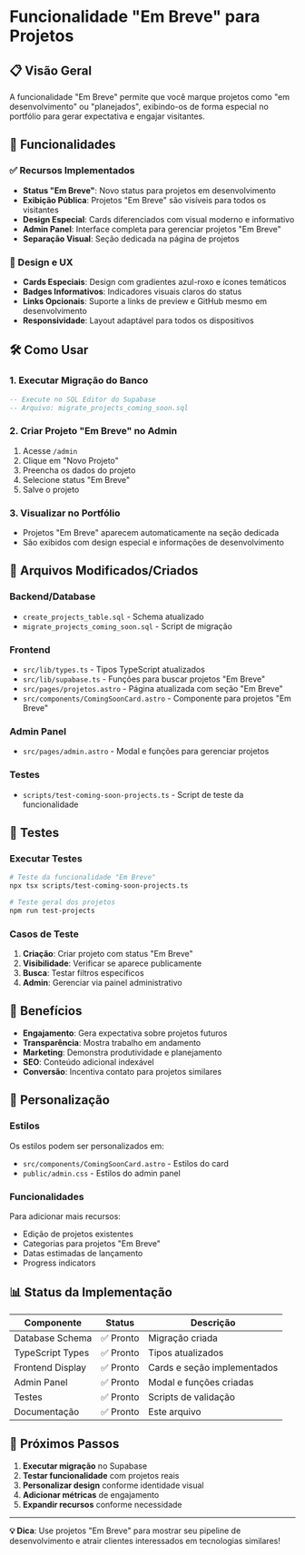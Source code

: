 # Funcionalidade "Em Breve" para Projetos

## 📋 Visão Geral

A funcionalidade "Em Breve" permite que você marque projetos como "em desenvolvimento" ou "planejados", exibindo-os de forma especial no portfólio para gerar expectativa e engajar visitantes.

## 🚀 Funcionalidades

### ✅ Recursos Implementados

- **Status "Em Breve"**: Novo status para projetos em desenvolvimento
- **Exibição Pública**: Projetos "Em Breve" são visíveis para todos os visitantes
- **Design Especial**: Cards diferenciados com visual moderno e informativo
- **Admin Panel**: Interface completa para gerenciar projetos "Em Breve"
- **Separação Visual**: Seção dedicada na página de projetos

### 🎨 Design e UX

- **Cards Especiais**: Design com gradientes azul-roxo e ícones temáticos
- **Badges Informativos**: Indicadores visuais claros do status
- **Links Opcionais**: Suporte a links de preview e GitHub mesmo em desenvolvimento
- **Responsividade**: Layout adaptável para todos os dispositivos

## 🛠️ Como Usar

### 1. Executar Migração do Banco

```sql
-- Execute no SQL Editor do Supabase
-- Arquivo: migrate_projects_coming_soon.sql
```

### 2. Criar Projeto "Em Breve" no Admin

1. Acesse `/admin`
2. Clique em "Novo Projeto"
3. Preencha os dados do projeto
4. Selecione status "Em Breve"
5. Salve o projeto

### 3. Visualizar no Portfólio

- Projetos "Em Breve" aparecem automaticamente na seção dedicada
- São exibidos com design especial e informações de desenvolvimento

## 📁 Arquivos Modificados/Criados

### Backend/Database
- `create_projects_table.sql` - Schema atualizado
- `migrate_projects_coming_soon.sql` - Script de migração

### Frontend
- `src/lib/types.ts` - Tipos TypeScript atualizados
- `src/lib/supabase.ts` - Funções para buscar projetos "Em Breve"
- `src/pages/projetos.astro` - Página atualizada com seção "Em Breve"
- `src/components/ComingSoonCard.astro` - Componente para projetos "Em Breve"

### Admin Panel
- `src/pages/admin.astro` - Modal e funções para gerenciar projetos

### Testes
- `scripts/test-coming-soon-projects.ts` - Script de teste da funcionalidade

## 🧪 Testes

### Executar Testes

```bash
# Teste da funcionalidade "Em Breve"
npx tsx scripts/test-coming-soon-projects.ts

# Teste geral dos projetos
npm run test-projects
```

### Casos de Teste

1. **Criação**: Criar projeto com status "Em Breve"
2. **Visibilidade**: Verificar se aparece publicamente
3. **Busca**: Testar filtros específicos
4. **Admin**: Gerenciar via painel administrativo

## 🎯 Benefícios

- **Engajamento**: Gera expectativa sobre projetos futuros
- **Transparência**: Mostra trabalho em andamento
- **Marketing**: Demonstra produtividade e planejamento
- **SEO**: Conteúdo adicional indexável
- **Conversão**: Incentiva contato para projetos similares

## 🔧 Personalização

### Estilos
Os estilos podem ser personalizados em:
- `src/components/ComingSoonCard.astro` - Estilos do card
- `public/admin.css` - Estilos do admin panel

### Funcionalidades
Para adicionar mais recursos:
- Edição de projetos existentes
- Categorias para projetos "Em Breve"
- Datas estimadas de lançamento
- Progress indicators

## 📊 Status da Implementação

| Componente | Status | Descrição |
|------------|--------|-----------|
| Database Schema | ✅ Pronto | Migração criada |
| TypeScript Types | ✅ Pronto | Tipos atualizados |
| Frontend Display | ✅ Pronto | Cards e seção implementados |
| Admin Panel | ✅ Pronto | Modal e funções criadas |
| Testes | ✅ Pronto | Scripts de validação |
| Documentação | ✅ Pronto | Este arquivo |

## 🚀 Próximos Passos

1. **Executar migração** no Supabase
2. **Testar funcionalidade** com projetos reais
3. **Personalizar design** conforme identidade visual
4. **Adicionar métricas** de engajamento
5. **Expandir recursos** conforme necessidade

---

**💡 Dica**: Use projetos "Em Breve" para mostrar seu pipeline de desenvolvimento e atrair clientes interessados em tecnologias similares!
